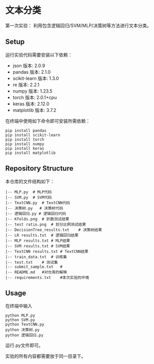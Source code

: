 # 文本分类
第一次实验：
利用包含逻辑回归/SVM/MLP/决策树等方法进行文本分类。



## Setup

运行实验代码需要安装以下依赖：

- json 版本: 2.0.9
- pandas 版本: 2.1.0
- scikit-learn 版本: 1.3.0
- re 版本: 2.2.1
- numpy 版本: 1.23.5
- torch 版本: 2.0.1+cpu
- keras 版本: 2.12.0
- matplotlib 版本: 3.7.2
  
在终端中使用如下命令即可安装所需依赖：

```shell
pip install pandas
pip install scikit-learn
pip install torch
pip install numpy
pip install keras
pip install matplotlib
```

 

## Repository Structure 

本仓库的文件结构如下：

```
|-- MLP.py	# MLP代码
|-- SVM.py  # SVM代码
|-- TextCNN.py  # TextCNN代码
|-- 决策树.py   # 决策树代码
|-- 逻辑回归.py # 逻辑回归代码
|-- Kfolds.png  # 折数测试结果
|-- test ratio.png  # 划分比例测试结果
|-- DecisionTree_results.txt    # 决策树结果
|-- LR results.txt  # 逻辑回归结果
|-- MLP results.txt # MLP结果
|-- SVM results.txt # SVM结果
|-- TextCNN results.txt # TextCNN结果
|-- train_data.txt	# 训练集
|-- test.txt	# 测试集
|-- submit_sample.txt	# 
|-- README.md   #对仓库的解释
|-- requirements.txt    #本次实验的环境
```



## Usage

在终端中输入

```shell
python MLP.py
python SVM.py
python TextCNN.py
python 决策树.py
python 逻辑回归.py
```

运行.py文件即可。

实验的所有内容都需要放于同一目录下。